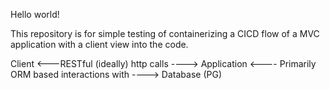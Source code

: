 Hello world!

This repository is for simple testing of containerizing a CICD flow of a MVC application with a client view into the code.


Client <---RESTful (ideally) http calls ----> Application <---- Primarily ORM based interactions with ----> Database (PG)

